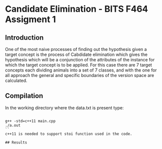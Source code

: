 # Candidate Elimination - BITS F464 Assigment 1

## Introduction

One of the most naive processes of finding out the hypothesis given a target concept is the process of Cabdidate elimination which gives the hypothesis which will be a conjunction of the attributes of the instance for which the target concept is to be applied. For this case there are 7 target concepts each dividing animals into a set of 7 classes, and with the one for all approach the general and specific boundaries of the version space are calculated.

## Compilation

In the working directory where the data.txt is present type:
```

g++ -std=c++11 main.cpp 
./a.out
``
c++11 is needed to support stoi function used in the code.

## Results
